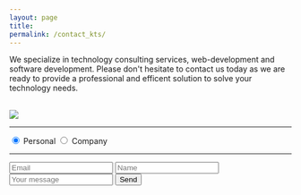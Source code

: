 ```yaml
---
layout: page
title: 
permalink: /contact_kts/
---
```



We specialize in technology consulting services, web-development and software development. Please don't hesitate to contact us today as we are ready
to provide a professional and efficent solution to solve your technology needs.


<link href='http://fonts.googleapis.com/css?family=Open+Sans:400,300,300italic,400italic,600' rel='stylesheet' type='text/css'>
<link href="//netdna.bootstrapcdn.com/font-awesome/3.1.1/css/font-awesome.css" rel="stylesheet">
<link rel="stylesheet" href="/contact_kts/contact.css">




<div class="testbox">
<br>
<img src="{{ site.url }}/contact_kts/logo.png"/>
  

  <form id="myForm" method="POST" action="//formspree.io/kabton14@gmail.com">
      <hr>
    <div class="accounttype">
      <input type="radio" value="None" id="radioOne" name="account" checked/>
      <label for="radioOne" class="radio" chec>Personal</label>
      <input type="radio" value="None" id="radioTwo" name="account" />
      <label for="radioTwo" class="radio">Company</label>
    </div>
  <hr>
  <label id="icon" for="name"><i class="icon-envelope "></i></label>
  <input type="text" name="name" id="name" placeholder="Email" required/>
  <label id="icon" for="name"><i class="icon-user"></i></label>
  <input type="text" name="name" id="name" placeholder="Name" required/>
  <label id="icon" for="name"><i class="icon-keyboard"></i></label>
  <input type="text" name="name" id="name" placeholder="Your message" required/>
  <input type="submit" name="name" value="Send" id="button" />
  
  </form>
</div>

